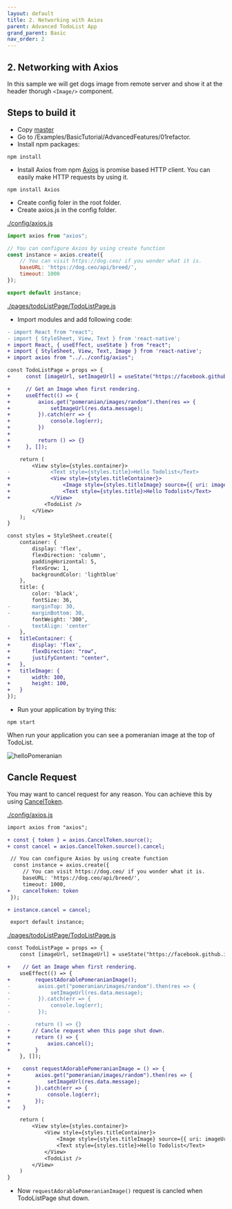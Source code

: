 ```yaml
---
layout: default
title: 2. Networking with Axios 
parent: Advanced TodoList App
grand_parent: Basic
nav_order: 2
---
```

## 2. Networking with Axios
In this sample we will get dogs image from remote server and show it at the header thorugh ```<Image/>``` component.

## Steps to build it
* Copy [master](https://github.com/JeffGuKang/react-native-tutorial)
* Go to /Examples/BasicTutorial/AdvancedFeatures/01refactor.
* Install npm packages:
```
npm install 
```

* Install Axios from npm
[Axios](https://github.com/axios/axios) is promise based HTTP client. You can easily make HTTP requests by using it.
```
npm install Axios
```
* Create config foler in the root folder.
* Create axios.js in the config folder.

[./config/axios.js](https://github.com/JeffGuKang/react-native-tutorial/blob/master/Examples/BasicTutorial/AdvancedFeatures/02-networking/config/axios.js)
```javascript
import axios from "axios";

// You can configure Axios by using create function
const instance = axios.create({
    // You can visit https://dog.ceo/ if you wonder what it is.
    baseURL: 'https://dog.ceo/api/breed/',
    timeout: 1000
});

export default instance;
```

[./pages/todoListPage/TodoListPage.js](https://github.com/JeffGuKang/react-native-tutorial/blob/master/Examples/BasicTutorial/AdvancedFeatures/02-networking/pages/todoListPage/TodoListPage.js)

* Import modules and add following code:

```diff
- import React from "react";
- import { StyleSheet, View, Text } from 'react-native';
+ import React, { useEffect, useState } from "react";
+ import { StyleSheet, View, Text, Image } from 'react-native';
+ import axios from "../../config/axios";
```

```diff
const TodoListPage = props => {
+     const [imageUrl, setImageUrl] = useState("https://facebook.github.io/react-native/img/tiny_logo.png");

+     // Get an Image when first rendering. 
+     useEffect(() => {
+         axios.get("pomeranian/images/random").then(res => {
+             setImageUrl(res.data.message);
+         }).catch(err => {
+             console.log(err);
+         })
+ 
+         return () => {}
+     }, []);

    return (
        <View style={styles.container}>
-             <Text style={styles.title}>Hello Todolist</Text>
+             <View style={styles.titleContainer}>
+                 <Image style={styles.titleImage} source={{ uri: imageUrl }} />
+                 <Text style={styles.title}>Hello Todolist</Text>
+             </View>
            <TodoList />
        </View>
    );
}

const styles = StyleSheet.create({
    container: {
        display: 'flex',
        flexDirection: 'column',
        paddingHorizontal: 5,
        flexGrow: 1,
        backgroundColor: 'lightblue'
    },
    title: {
        color: 'black',
        fontSize: 36,
-       marginTop: 30,
-       marginBottom: 30,
        fontWeight: '300',
-       textAlign: 'center'
    },
+   titleContainer: {
+       display: 'flex',
+       flexDirection: "row",
+       justifyContent: "center",
+   },
+   titleImage: {
+       width: 100,
+       height: 100,
+   }
});
```
* Run your application by trying this:
```
npm start
```
When run your application you can see a pomeranian image at the top of TodoList.

![](../images/helloPomeranian.png "helloPomeranian")

## Cancle Request
You may want to cancel request for any reason.
You can achieve this by using [CancelToken]((https://github.com/axios/axios#cancellation)).

[./config/axios.js](https://github.com/JeffGuKang/react-native-tutorial/blob/master/Examples/BasicTutorial/AdvancedFeatures/02-networking/config/axios.js)
```diff
import axios from "axios";

+ const { token } = axios.CancelToken.source();
+ const cancel = axios.CancelToken.source().cancel;

 // You can configure Axios by using create function
  const instance = axios.create({
     // You can visit https://dog.ceo/ if you wonder what it is.
     baseURL: 'https://dog.ceo/api/breed/',
     timeout: 1000,
+    cancelToken: token
 });

+ instance.cancel = cancel;

 export default instance;
```

[./pages/todoListPage/TodoListPage.js](https://github.com/JeffGuKang/react-native-tutorial/blob/master/Examples/BasicTutorial/AdvancedFeatures/02-networking/pages/todoListPage/TodoListPage.js)
```diff
const TodoListPage = props => {
    const [imageUrl, setImageUrl] = useState("https://facebook.github.io/react-native/img/tiny_logo.png");

+    // Get an Image when first rendering. 
    useEffect(() => {
+        requestAdorablePomeranianImage();
-         axios.get("pomeranian/images/random").then(res => {
-             setImageUrl(res.data.message);
-         }).catch(err => {
-             console.log(err);
-         });

-        return () => {}
+       // Cancle request when this page shut down.
+        return () => {
+            axios.cancel();
+        }
    }, []);

+    const requestAdorablePomeranianImage = () => {
+        axios.get("pomeranian/images/random").then(res => {
+            setImageUrl(res.data.message);
+        }).catch(err => {
+            console.log(err);
+        });
+    }

    return (
        <View style={styles.container}>
            <View style={styles.titleContainer}>
                <Image style={styles.titleImage} source={{ uri: imageUrl }} />
                <Text style={styles.title}>Hello Todolist</Text>
            </View>
            <TodoList />
        </View>
    )
}
```
* Now ```requestAdorablePomeranianImage()``` request is cancled when TodoListPage shut down.
